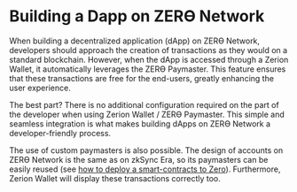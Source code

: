 # Building a Dapp on ZERϴ Network

When building a decentralized application (dApp) on ZERϴ Network, developers should approach the creation of transactions as they would on a standard blockchain. However, when the dApp is accessed through a Zerion Wallet, it automatically leverages the ZERϴ Paymaster. This feature ensures that these transactions are free for the end-users, greatly enhancing the user experience. 

The best part? There is no additional configuration required on the part of the developer when using Zerion Wallet / ZERϴ Paymaster. This simple and seamless integration is what makes building dApps on ZERϴ Network a developer-friendly process.

The use of custom paymasters is also possible. The design of accounts on ZERϴ Network is the same as on zkSync Era, so its paymasters can be easily reused (see [how to deploy a smart-contracts to Zero](https://www.notion.so/How-to-deploy-a-smart-contract-to-Zero-9f588025f21e4373837c081f32342eee?pvs=21)). Furthermore, Zerion Wallet will display these transactions correctly too.